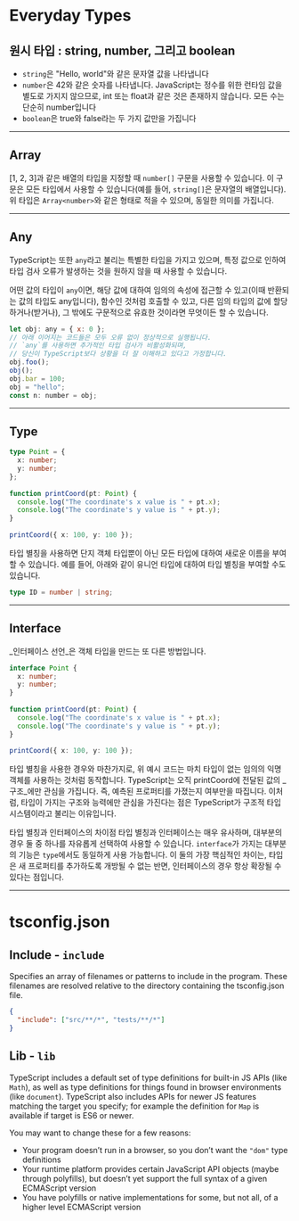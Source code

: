 # Everyday Types

##  원시 타입 : string, number, 그리고 boolean

- `string`은 "Hello, world"와 같은 문자열 값을 나타냅니다
- `number`은 42와 같은 숫자를 나타냅니다. JavaScript는 정수를 위한 런타임 값을 별도로 가지지 않으므로, int 또는 float과 같은 것은 존재하지 않습니다. 모든 수는 단순히 number입니다
- `boolean`은 true와 false라는 두 가지 값만을 가집니다
---
## Array

[1, 2, 3]과 같은 배열의 타입을 지정할 때 `number[]` 구문을 사용할 수 있습니다. 이 구문은 모든 타입에서 사용할 수 있습니다(예를 들어, `string[]`은 문자열의 배열입니다). 위 타입은 `Array<number>`와 같은 형태로 적을 수 있으며, 동일한 의미를 가집니다.

---
## Any

TypeScript는 또한 `any`라고 불리는 특별한 타입을 가지고 있으며, 특정 값으로 인하여 타입 검사 오류가 발생하는 것을 원하지 않을 때 사용할 수 있습니다.

어떤 값의 타입이 `any`이면, 해당 값에 대하여 임의의 속성에 접근할 수 있고(이때 반환되는 값의 타입도 any입니다), 함수인 것처럼 호출할 수 있고, 다른 임의 타입의 값에 할당하거나(받거나), 그 밖에도 구문적으로 유효한 것이라면 무엇이든 할 수 있습니다.

```javascript
let obj: any = { x: 0 };
// 아래 이어지는 코드들은 모두 오류 없이 정상적으로 실행됩니다.
// `any`를 사용하면 추가적인 타입 검사가 비활성화되며,
// 당신이 TypeScript보다 상황을 더 잘 이해하고 있다고 가정합니다.
obj.foo();
obj();
obj.bar = 100;
obj = "hello";
const n: number = obj;
```
---
## Type

```typescript
type Point = {
  x: number;
  y: number;
};
 
function printCoord(pt: Point) {
  console.log("The coordinate's x value is " + pt.x);
  console.log("The coordinate's y value is " + pt.y);
}
 
printCoord({ x: 100, y: 100 });
```

타입 별칭을 사용하면 단지 객체 타입뿐이 아닌 모든 타입에 대하여 새로운 이름을 부여할 수 있습니다. 예를 들어, 아래와 같이 유니언 타입에 대하여 타입 별칭을 부여할 수도 있습니다.

```typescript
type ID = number | string;
```
---
## Interface

_인터페이스 선언_은 객체 타입을 만드는 또 다른 방법입니다.

```typescript
interface Point {
  x: number;
  y: number;
}
 
function printCoord(pt: Point) {
  console.log("The coordinate's x value is " + pt.x);
  console.log("The coordinate's y value is " + pt.y);
}
 
printCoord({ x: 100, y: 100 });
```

타입 별칭을 사용한 경우와 마찬가지로, 위 예시 코드는 마치 타입이 없는 임의의 익명 객체를 사용하는 것처럼 동작합니다. TypeScript는 오직 printCoord에 전달된 값의 _구조_에만 관심을 가집니다. 즉, 예측된 프로퍼티를 가졌는지 여부만을 따집니다. 이처럼, 타입이 가지는 구조와 능력에만 관심을 가진다는 점은 TypeScript가 구조적 타입 시스템이라고 불리는 이유입니다.

타입 별칭과 인터페이스의 차이점
타입 별칭과 인터페이스는 매우 유사하며, 대부분의 경우 둘 중 하나를 자유롭게 선택하여 사용할 수 있습니다. `interface`가 가지는 대부분의 기능은 `type`에서도 동일하게 사용 가능합니다. 이 둘의 가장 핵심적인 차이는, 타입은 새 프로퍼티를 추가하도록 개방될 수 없는 반면, 인터페이스의 경우 항상 확장될 수 있다는 점입니다.

---

# tsconfig.json

## Include - `include`
Specifies an array of filenames or patterns to include in the program. These filenames are resolved relative to the directory containing the tsconfig.json file.

```json
{
  "include": ["src/**/*", "tests/**/*"]
}
```

## Lib - `lib`

TypeScript includes a default set of type definitions for built-in JS APIs (like `Math`), as well as type definitions for things found in browser environments (like `document`). TypeScript also includes APIs for newer JS features matching the target you specify; for example the definition for `Map` is available if target is ES6 or newer.


You may want to change these for a few reasons:

- Your program doesn’t run in a browser, so you don’t want the `"dom"` type definitions
- Your runtime platform provides certain JavaScript API objects (maybe through polyfills), but doesn’t yet support the full syntax of a given ECMAScript version
- You have polyfills or native implementations for some, but not all, of a higher level ECMAScript version